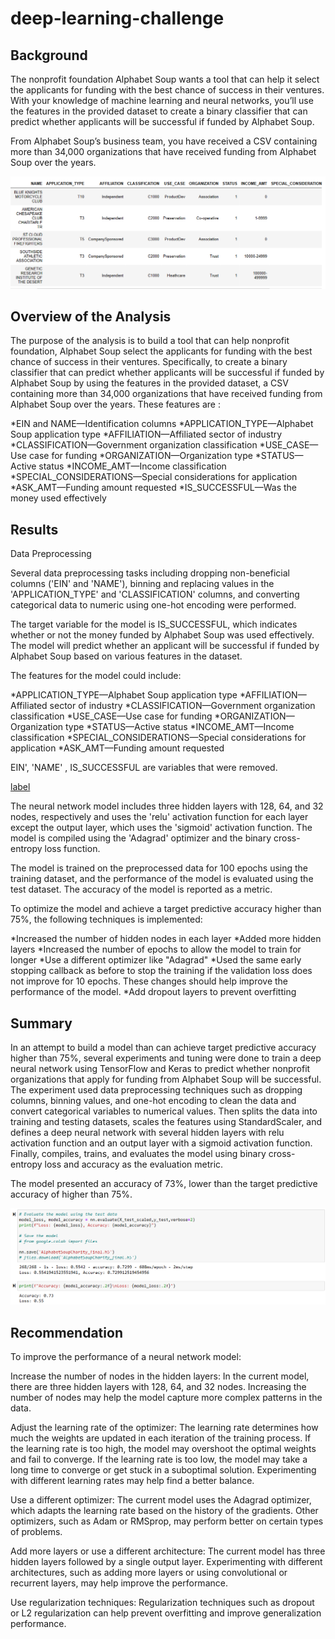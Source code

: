 # deep-learning-challenge

## Background

The nonprofit foundation Alphabet Soup wants a tool that can help it select the applicants for funding with the best chance of success in their ventures. With your knowledge of machine learning and neural networks, you’ll use the features in the provided dataset to create a binary classifier that can predict whether applicants will be successful if funded by Alphabet Soup.

From Alphabet Soup’s business team, you have received a CSV containing more than 34,000 organizations that have received funding from Alphabet Soup over the years. 


![Alt text](Images/charity_data.png)



## Overview of the Analysis

The purpose of the analysis is to build a tool that can help nonprofit foundation, Alphabet Soup select the applicants for funding with the best   chance of success in their ventures. Specifically, to create a binary classifier that can predict whether applicants will be successful if funded by Alphabet Soup by using the features in the provided dataset, a CSV containing more than 34,000 organizations that have received funding from Alphabet Soup over the years. These features are :

*EIN and NAME—Identification columns
*APPLICATION_TYPE—Alphabet Soup application type
*AFFILIATION—Affiliated sector of industry
*CLASSIFICATION—Government organization classification
*USE_CASE—Use case for funding
*ORGANIZATION—Organization type
*STATUS—Active status
*INCOME_AMT—Income classification
*SPECIAL_CONSIDERATIONS—Special considerations for application
*ASK_AMT—Funding amount requested
*IS_SUCCESSFUL—Was the money used effectively



## Results

Data Preprocessing

Several data preprocessing tasks including dropping non-beneficial columns ('EIN' and 'NAME'), binning and replacing values in the 'APPLICATION_TYPE' and 'CLASSIFICATION' columns, and converting categorical data to numeric using one-hot encoding were performed.

The target variable for the model is IS_SUCCESSFUL, which indicates whether or not the money funded by Alphabet Soup was used effectively. The model will predict whether an applicant will be successful if funded by Alphabet Soup based on various features in the dataset.

The features for the model could include:

*APPLICATION_TYPE—Alphabet Soup application type
*AFFILIATION—Affiliated sector of industry
*CLASSIFICATION—Government organization classification
*USE_CASE—Use case for funding
*ORGANIZATION—Organization type
*STATUS—Active status
*INCOME_AMT—Income classification
*SPECIAL_CONSIDERATIONS—Special considerations for application
*ASK_AMT—Funding amount requested

EIN', 'NAME' , IS_SUCCESSFUL are variables that were removed.



[label](Best_Model/Optimization_Final.ipynb)


The neural network model includes three hidden layers with 128, 64, and 32 nodes, respectively and uses the 'relu' activation function for each layer except the output layer, which uses the 'sigmoid' activation function. The model is compiled using the 'Adagrad' optimizer and the binary cross-entropy loss function.

The model is trained on the preprocessed data for 100 epochs using the training dataset, and the performance of the model is evaluated using the test dataset. The accuracy of the model is reported as a metric.


To optimize the model and achieve a target predictive accuracy higher than 75%, the following techniques is implemented:

*Increased the number of hidden nodes in each layer
*Added more hidden layers
*Increased the number of epochs to allow the model to train for longer
*Use a different optimizer like "Adagrad"
*Used the same early stopping callback as before to stop the training if the validation loss does not improve for 10 epochs. These changes should help improve the performance of the model.
*Add dropout layers to prevent overfitting



## Summary

In an attempt to build a model than can achieve target predictive accuracy higher than 75%, several experiments and tuning were done to train a deep neural network using TensorFlow and Keras to predict whether nonprofit organizations that apply for funding from Alphabet Soup will be successful. The experiment used data preprocessing techniques such as dropping columns, binning values, and one-hot encoding to clean the data and convert categorical variables to numerical values. Then splits the data into training and testing datasets, scales the features using StandardScaler, and defines a deep neural network with several hidden layers with relu activation function and an output layer with a sigmoid activation function. Finally, compiles, trains, and evaluates the model using binary cross-entropy loss and accuracy as the evaluation metric.

The model presented an accuracy of 73%, lower than the target predictive accuracy of higher than 75%.

![Alt text](Images/Evaluation_accuracy.png)


## Recommendation

To improve the performance of a neural network model:

Increase the number of nodes in the hidden layers: In the current model, there are three hidden layers with 128, 64, and 32 nodes. Increasing the number of nodes may help the model capture more complex patterns in the data.

Adjust the learning rate of the optimizer: The learning rate determines how much the weights are updated in each iteration of the training process. If the learning rate is too high, the model may overshoot the optimal weights and fail to converge. If the learning rate is too low, the model may take a long time to converge or get stuck in a suboptimal solution. Experimenting with different learning rates may help find a better balance.

Use a different optimizer: The current model uses the Adagrad optimizer, which adapts the learning rate based on the history of the gradients. Other optimizers, such as Adam or RMSprop, may perform better on certain types of problems.

Add more layers or use a different architecture: The current model has three hidden layers followed by a single output layer. Experimenting with different architectures, such as adding more layers or using convolutional or recurrent layers, may help improve the performance.

Use regularization techniques: Regularization techniques such as dropout or L2 regularization can help prevent overfitting and improve generalization performance.


